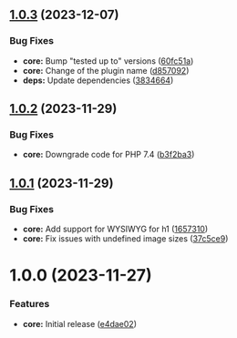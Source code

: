 ## [1.0.3](https://github.com/lexo-ch/acf-seo/compare/v1.0.2...v1.0.3) (2023-12-07)


### Bug Fixes

* **core:** Bump "tested up to" versions ([60fc51a](https://github.com/lexo-ch/acf-seo/commit/60fc51a13b735ead924cd604ca2bdd5519e3feb5))
* **core:** Change of the plugin name ([d857092](https://github.com/lexo-ch/acf-seo/commit/d85709230b2e09982735bc76f61cb267390ba5d4))
* **deps:** Update dependencies ([3834664](https://github.com/lexo-ch/acf-seo/commit/383466427434812b8ec2f2bf307ff9d8faf045f6))

## [1.0.2](https://github.com/lexo-ch/acf-seo/compare/v1.0.1...v1.0.2) (2023-11-29)


### Bug Fixes

* **core:** Downgrade code for PHP 7.4 ([b3f2ba3](https://github.com/lexo-ch/acf-seo/commit/b3f2ba3253df956536deabd50065c603114ad7fa))

## [1.0.1](https://github.com/lexo-ch/acf-seo/compare/v1.0.0...v1.0.1) (2023-11-29)


### Bug Fixes

* **core:** Add support for WYSIWYG for h1 ([1657310](https://github.com/lexo-ch/acf-seo/commit/16573106cf72e340091a5191e7796f808a337cd1))
* **core:** Fix issues with undefined image sizes ([37c5ce9](https://github.com/lexo-ch/acf-seo/commit/37c5ce91dee901565cc18a6b7c2a542b025b5549))

# 1.0.0 (2023-11-27)


### Features

* **core:** Initial release ([e4dae02](https://github.com/lexo-ch/acf-seo/commit/e4dae024af40b9aae355838640f808fb484f3caf))
